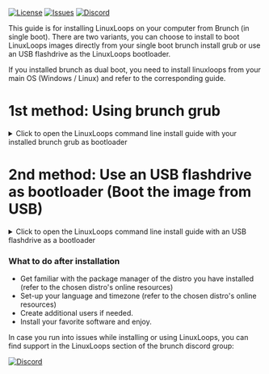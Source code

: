 <div id="top"></div>

<!-- Shields/Logos -->
[![License][license-shield]][license-url]
[![Issues][issues-shield]][issues-url]
[![Discord][discord-shield]][discord-url]

<!-- Installation Guides -->
This guide is for installing LinuxLoops on your computer from Brunch (in single boot). There are two variants, you can choose to install to boot LinuxLoops images directly from your single boot brunch install grub or use an USB flashdrive as the LinuxLoops bootloader.

If you installed brunch as dual boot, you need to install linuxloops from your main OS (Windows / Linux) and refer to the corresponding guide.

# 1st method: Using brunch grub

<details>
  <summary>Click to open the LinuxLoops command line install guide with your installed brunch grub as bootloader</summary>

### Requirements
- Administrator access.
- Secure boot disabled.
- 10 GB available space.
- An entry level understanding of the linux terminal.
  - This guide aims to make this process as easy as possible, but knowing the basics is expected.

### Installation steps

1. (Optional) If you want to the linuxloops image to be encrypted (highly recommended) install chromebrew and the "cryptsetup" chromebrew package (refer to Chromebrew online resources).

2. Change the directory to your Downloads folder.

`cd ~/Downloads`

3. Create a directory for linuxloops images on the unencrypted part of the data partition:

`sudo mkdir /mnt/stateful_partition/unencrypted/linuxloops`
  
4. Install the linuxloops script:

```
sudo chown 1000:1000 /usr/local
mkdir -p /usr/local/bin
curl -L https://raw.githubusercontent.com/sebanc/linuxloops/main/linuxloops -o /usr/local/bin/linuxloops
chmod 0755 /usr/local/bin/linuxloops
```

5. List available distros and desktop environments:

`sudo bash linuxloops -l`

6. Launch the installer:

Arguments description:  
"-dist <distribution>": selects the linux distro (mandatory)  
"-env <desktop_environment>": selects the default desktop environment (optional, gnome desktop environment is generally selected by default)  
"-img <path>": set the path to the disk image such as: /mnt/stateful_partition/unencrypted/linuxloops/distro.img  
"-s" <number>: size of the disk image in GB (optional, 10GB by default)  
"-z" <number>: size of the swap (optional) (optional, no swap by default)  
"-e": enable rootfs and swap partitions encryption (optional but highly recommended)  
"-S": automatically applied Microsoft Surface patches from www.github.com/linux-surface (optional, Surface patches are not included by default)  

`sudo bash linuxloops -dist ubuntu -env kde-full -img /mnt/stateful_partition/unencrypted/linuxloops/ubuntu.img -s 24 -z 4 -e`

7. Copy the grub configuration displayed in the installer.

8. Edit your grub config.

sudo edit-grub-config -g

9. Paste the Grub Boot Entries at the end of the file and press Ctrl + X, then Y to save and Enter to confirm.

10. Reboot your computer and start the LinuxLoops grub entry from brunch grub menu.

</details>

# 2nd method: Use an USB flashdrive as bootloader (Boot the image from USB)

<details>
  <summary>Click to open the LinuxLoops command line install guide with an USB flashdrive as a bootloader</summary>

### Requirements
- Administrator access.
- Secure boot disabled.
- 10 GB available space.
- An entry level understanding of the linux terminal.
  - This guide aims to make this process as easy as possible, but knowing the basics is expected.

### Installation steps

1. (Optional) If you want to the linuxloops image to be encrypted (highly recommended) install chromebrew and the "cryptsetup" chromebrew package (refer to Chromebrew online resources).

2. Change the directory to your Downloads folder.

`cd ~/Downloads`

3. Create a directory for linuxloops images on the unencrypted part of the data partition:

`sudo mkdir /mnt/stateful_partition/unencrypted/linuxloops`
  
4. Install the linuxloops script:

```
sudo chown 1000:1000 /usr/local
mkdir -p /usr/local/bin
curl -L https://raw.githubusercontent.com/sebanc/linuxloops/main/linuxloops -o /usr/local/bin/linuxloops
chmod 0755 /usr/local/bin/linuxloops
```

5. Download the USB bootloader template image.

`curl -O -L https://github.com/sebanc/linuxloops/raw/main/usb_bootloader.img`
  
6. List available distros and desktop environments:

`sudo bash linuxloops -l`

7. Launch the installer:

Arguments description:  
"-dist <distribution>": selects the linux distro (mandatory)  
"-env <desktop_environment>": selects the default desktop environment (optional, gnome desktop environment is generally selected by default)  
"-img <path>": set the path to the disk image such as: /mnt/stateful_partition/unencrypted/linuxloops/distro.img  
"-s" <number>: size of the disk image in GB (optional, 10GB by default)  
"-z" <number>: size of the swap (optional) (optional, no swap by default)  
"-e": enable rootfs and swap partitions encryption (optional but highly recommended)  
"-S": automatically applied Microsoft Surface patches from www.github.com/linux-surface (optional, Surface patches are not included by default)  

`sudo bash linuxloops -dist ubuntu -env kde-full -img /mnt/stateful_partition/unencrypted/linuxloops/ubuntu.img -s 24 -z 4 -e`

8. Use 'dd' to write usb_bootloader.img file from your Downloads folder to a USB flashdrive.

`sudo dd if=usb_bootloader.img of=/dev/<your_usb_flashdrive>`

9. Reboot your computer and select your USB flashdrive as boot device in the BIOS.

</details>

### What to do after installation
- Get familiar with the package manager of the distro you have installed (refer to the chosen distro's online resources)
- Set-up your language and timezone (refer to the chosen distro's online resources)
- Create additional users if needed.
- Install your favorite software and enjoy.

In case you run into issues while installing or using LinuxLoops, you can find support in the LinuxLoops section of the brunch discord group:

[![Discord][discord-shield]][discord-url]

<!-- Reference Links -->
<!-- Badges -->
[license-shield]: https://img.shields.io/github/license/sebanc/linuxloops?label=License&logo=Github&style=flat-square
[license-url]: ./LICENSE
[issues-shield]: https://img.shields.io/github/issues/sebanc/linuxloops?label=Issues&logo=Github&style=flat-square
[issues-url]: https://github.com/sebanc/linuxloops/issues
[discord-shield]: https://img.shields.io/badge/Discord-Join-7289da?style=flat-square&logo=discord&logoColor=%23FFFFFF
[discord-url]: https://discord.gg/x2EgK2M

